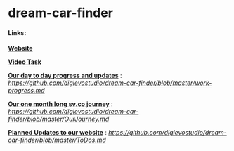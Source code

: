 # dream-car-finder

#### Links:
	
**[Website](https://dream-car-ac5a2.firebaseapp.com)**

**[Video Task](https://www.facebook.com/subin.edward/videos/1165313196861585/)**

**[Our day to day progress and updates](https://github.com/digievostudio/dream-car-finder/blob/master/work-progress)** : *https://github.com/digievostudio/dream-car-finder/blob/master/work-progress.md*

**[Our one month long sv.co journey](https://github.com/digievostudio/dream-car-finder/blob/master/OurJourney.md)** : *https://github.com/digievostudio/dream-car-finder/blob/master/OurJourney.md*

**[Planned Updates to our website](https://github.com/digievostudio/dream-car-finder/blob/master/ToDos)** : *https://github.com/digievostudio/dream-car-finder/blob/master/ToDos.md*

